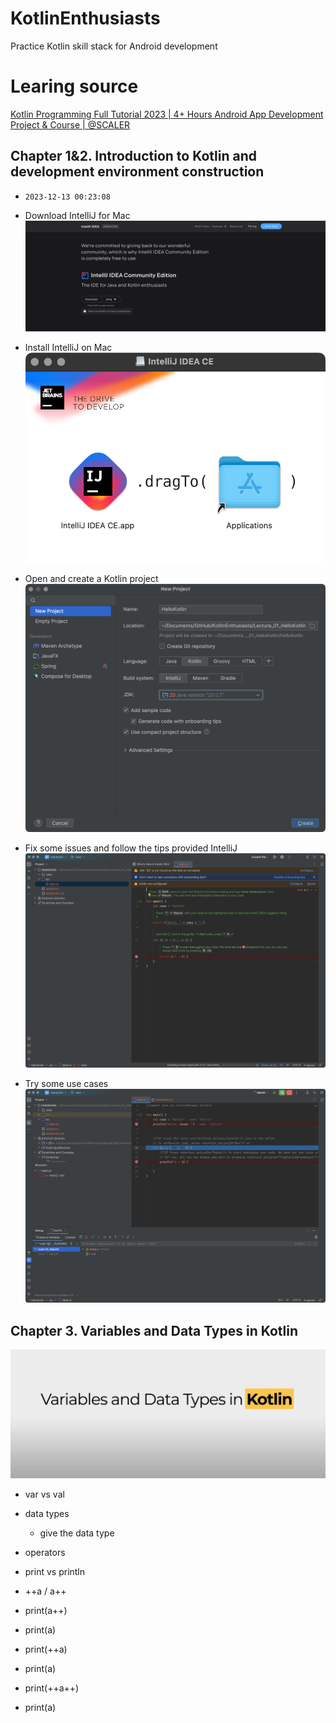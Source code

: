 # KotlinEnthusiasts
Practice Kotlin skill stack for Android development



# Learing source
[Kotlin Programming Full Tutorial 2023 | 4+ Hours Android App Development Project & Course | @SCALER](https://www.youtube.com/watch?v=0MdkXBssRRg)


## Chapter 1&2. Introduction to Kotlin and development environment construction
- `2023-12-13 00:23:08`

- Download IntelliJ for Mac
![IntelliJ IDEA Community Edition](assert/ch01_01_img/image-0.png)

- Install IntelliJ on Mac
![Installation](assert/ch01_01_img/image-1.png)

- Open and create a Kotlin project
![Create](assert/ch01_01_img/image-2.png)

- Fix some issues and follow the tips provided IntelliJ
![Open](assert/ch01_01_img/image-3.png)

- Try some use cases
![Try](assert/ch01_01_img/image-4.png)



## Chapter 3. Variables and Data Types in Kotlin
![Data](image.png)


- var vs val
- data types
    - give the data type
- operators

- print vs println

- ++a / a++

- print(a++)
- print(a)


- print(++a)
- print(a)

- print(++a++)
- print(a)